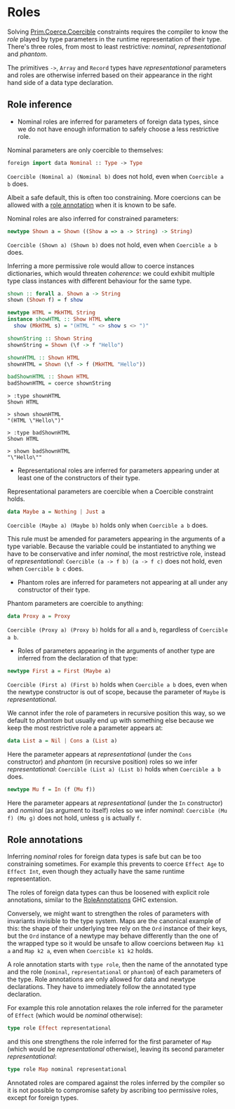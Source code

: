 # Roles

Solving [Prim.Coerce.Coercible](https://pursuit.purescript.org/builtins/docs/Prim.Coerce#t:Coercible) constraints requires the compiler to know the _role_ played by type parameters in the runtime representation of their type. There's three roles, from most to least restrictive: _nominal_, _representational_ and _phantom_.

The primitives `->`, `Array` and `Record` types have _representational_ parameters and roles are otherwise inferred based on their appearance in the right hand side of a data type declaration.

## Role inference

* Nominal roles are inferred for parameters of foreign data types, since we do not have enough information to safely choose a less restrictive role.

Nominal parameters are only coercible to themselves:

```purescript
foreign import data Nominal :: Type -> Type
```

`Coercible (Nominal a) (Nominal b)` does not hold, even when `Coercible a b` does.

Albeit a safe default, this is often too constraining. More coercions can be allowed with a [role annotation](#role-annotations) when it is known to be safe.

Nominal roles are also inferred for constrained parameters:

```purescript
newtype Shown a = Shown ((Show a => a -> String) -> String)
```

`Coercible (Shown a) (Shown b)` does not hold, even when `Coercible a b` does.

Inferring a more permissive role would allow to coerce instances dictionaries, which would threaten _coherence_: we could exhibit multiple type class instances with different behaviour for the same type.

```purescript
shown :: forall a. Shown a -> String
shown (Shown f) = f show

newtype HTML = MkHTML String
instance showHTML :: Show HTML where
  show (MkHTML s) = "(HTML " <> show s <> ")"

shownString :: Shown String
shownString = Shown (\f -> f "Hello")

shownHTML :: Shown HTML
shownHTML = Shown (\f -> f (MkHTML "Hello"))

badShownHTML :: Shown HTML
badShownHTML = coerce shownString
```

```
> :type shownHTML
Shown HTML

> shown shownHTML
"(HTML \"Hello\")"

> :type badShownHTML
Shown HTML

> shown badShownHTML
"\"Hello\""
```

* Representational roles are inferred for parameters appearing under at least one of the constructors of their type.

Representational parameters are coercible when a Coercible constraint holds.

```purescript
data Maybe a = Nothing | Just a
```

`Coercible (Maybe a) (Maybe b)` holds only when `Coercible a b` does.

This rule must be amended for parameters appearing in the arguments of a type variable. Because the variable could be instantiated to anything we have to be conservative and infer _nominal_, the most restrictive role, instead of _representational_: `Coercible (a -> f b) (a -> f c)` does not hold, even when `Coercible b c` does.

* Phantom roles are inferred for parameters not appearing at all under any constructor of their type.

Phantom parameters are coercible to anything:

```purescript
data Proxy a = Proxy
```

`Coercible (Proxy a) (Proxy b)` holds for all `a` and `b`, regardless of `Coercible a b`.

* Roles of parameters appearing in the arguments of another type are inferred from the declaration of that type:

```purescript
newtype First a = First (Maybe a)
```

`Coercible (First a) (First b)` holds when `Coercible a b` does, even when the newtype constructor is out of scope, because the parameter of `Maybe` is _representational_.

We cannot infer the role of parameters in recursive position this way, so we default to _phantom_ but usually end up with something else because we keep the most restrictive role a parameter appears at:

```purescript
data List a = Nil | Cons a (List a)
```

Here the parameter appears at _representational_ (under the `Cons` constructor) and _phantom_ (in recursive position) roles so we infer _representational_: `Coercible (List a) (List b)` holds when `Coercible a b` does.

```purescript
newtype Mu f = In (f (Mu f))
```

Here the parameter appears at _representational_ (under the `In` constructor) and _nominal_ (as argument to itself) roles so we infer _nominal_: `Coercible (Mu f) (Mu g)` does not hold, unless `g` is actually `f`.

## Role annotations

Inferring _nominal_ roles for foreign data types is safe but can be too constraining sometimes. For example this prevents to coerce `Effect Age` to `Effect Int`, even though they actually have the same runtime representation.

The roles of foreign data types can thus be loosened with explicit role annotations, similar to the [RoleAnnotations](https://downloads.haskell.org/ghc/latest/docs/html/users_guide/exts/roles.html#extension-RoleAnnotations) GHC extension.

Conversely, we might want to strengthen the roles of parameters with invariants invisible to the type system. Maps are the canonical example of this: the shape of their underlying tree rely on the `Ord` instance of their keys, but the `Ord` instance of a newtype may behave differently than the one of the wrapped type so it would be unsafe to allow coercions between `Map k1 a` and `Map k2 a`, even when `Coercible k1 k2` holds.

A role annotation starts with `type role`, then the name of the annotated type and the role (`nominal`, `representational` or `phantom`) of each parameters of the type. Role annotations are only allowed for data and newtype declarations. They have to immediately follow the annotated type declaration.

For example this role annotation relaxes the role inferred for the parameter of `Effect` (which would be _nominal_ otherwise):

```purescript
type role Effect representational
```

and this one strengthens the role inferred for the first parameter of `Map` (which would be _representational_ otherwise), leaving its second parameter _representational_:

```purescript
type role Map nominal representational
```

Annotated roles are compared against the roles inferred by the compiler so it is not possible to compromise safety by ascribing too permissive roles, except for foreign types.
